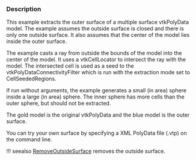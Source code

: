 ### Description

This example extracts the outer surface of a multiple surface vtkPolyData model. The example assumes the outside surface is closed and there is only one outside surface. It also assumes that the center of the model lies inside the outer surface.

The example casts a ray from outside the bounds of the model into the center of the model. It uses a vtkCellLocator to intersect the ray with the model. The intersected cell is used as a seed to the vtkPolyDataConnectivityFilter which is run with the extraction mode set to CellSeededRegions.

If run without arguments, the example generates a small (in area) sphere inside a large (in area) sphere. The inner sphere has more cells than the outer sphere, but should not be extracted.

The gold model is the original vtkPolyData and the blue model is the outer surface.

You can try your own surface by specifying a XML PolyData file (.vtp) on the command line.

!!! seealso
    [RemoveOutsideSurface](../RemoveOutsideSurface) removes the outside surface.
